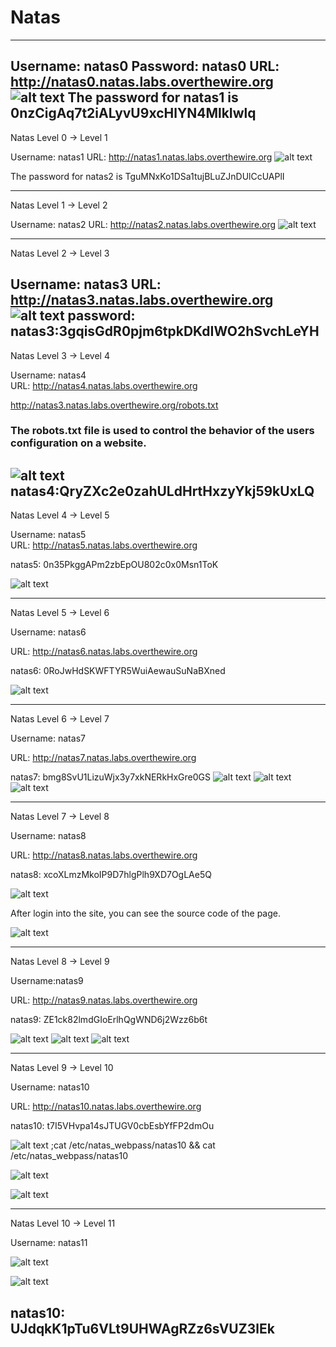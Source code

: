 # Natas 
-------------------------------
Username: natas0
Password: natas0
URL:      http://natas0.natas.labs.overthewire.org
![alt text](image.png)
The password for natas1 is 0nzCigAq7t2iALyvU9xcHlYN4MlkIwlq 
--------------------------------------------------------------------------

Natas Level 0 → Level 1

Username: natas1
URL:      http://natas1.natas.labs.overthewire.org
![alt text](image-1.png)

The password for natas2 is TguMNxKo1DSa1tujBLuZJnDUlCcUAPlI 

--------------------------------------------------------------------------

Natas Level 1 → Level 2

Username: natas2
URL:      http://natas2.natas.labs.overthewire.org
![alt text](image-2.png)

------------------------------------------------

Natas Level 2 → Level 3

Username: natas3
URL:      http://natas3.natas.labs.overthewire.org
![alt text](image-3.png)
password: natas3:3gqisGdR0pjm6tpkDKdIWO2hSvchLeYH
--------------------------------------------------------------------------

Natas Level 3 → Level 4

Username: natas4    
URL:      http://natas4.natas.labs.overthewire.org  

http://natas3.natas.labs.overthewire.org/robots.txt

### The robots.txt file is used to control the behavior of the users configuration on a website.

![alt text](image-4.png)    
natas4:QryZXc2e0zahULdHrtHxzyYkj59kUxLQ
---------------------------------------------------------------------------
Natas Level 4 → Level 5

Username: natas5    
URL:      http://natas5.natas.labs.overthewire.org

natas5:   0n35PkggAPm2zbEpOU802c0x0Msn1ToK

![alt text](image-5.png)    

---------------------------------------------------------------------------
Natas Level 5 → Level 6

Username: natas6

URL:      http://natas6.natas.labs.overthewire.org

natas6:  0RoJwHdSKWFTYR5WuiAewauSuNaBXned

 ![alt text](image-6.png)

---------------------------------------------------------------------------         

Natas Level 6 → Level 7

Username: natas7

URL:      http://natas7.natas.labs.overthewire.org

natas7:  bmg8SvU1LizuWjx3y7xkNERkHxGre0GS
![alt text](image-7.png)
![alt text](image-8.png)
![alt text](image-9.png)

---------------------------------------------------------------------------     

Natas Level 7 → Level 8

Username: natas8

URL:      http://natas8.natas.labs.overthewire.org                  

natas8:   xcoXLmzMkoIP9D7hlgPlh9XD7OgLAe5Q 

![alt text](image-10.png)   

After login into the site, you can see the source code of the page. 

![alt text](image-11.png)

-------------------------------------------------------------------------------------                        

Natas Level 8 → Level 9 

Username:natas9                                     

URL:      http://natas9.natas.labs.overthewire.org      

natas9:  ZE1ck82lmdGIoErlhQgWND6j2Wzz6b6t


![alt text](image-12.png)
![alt text](image-13.png)
![alt text](image-14.png)

-------------------------------------------------------------------------------------------     
Natas Level 9 → Level 10

Username: natas10   

URL:      http://natas10.natas.labs.overthewire.org   

natas10:  t7I5VHvpa14sJTUGV0cbEsbYfFP2dmOu

![alt text](image-15.png)
;cat /etc/natas_webpass/natas10
&& cat /etc/natas_webpass/natas10

![alt text](image-16.png)

![alt text](image-17.png)   

-------------------------------------------------------------------------------------                        

Natas Level 10 → Level 11                                                         

Username: natas11                                                                                        

![alt text](image-18.png)

![alt text](image-19.png)


natas10:  UJdqkK1pTu6VLt9UHWAgRZz6sVUZ3lEk
--------------------------------------------------------------------------------------------        